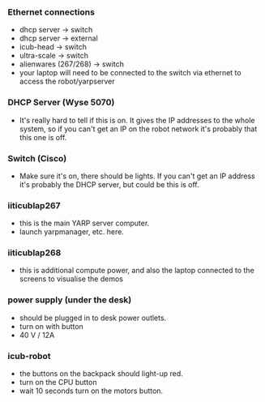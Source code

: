 ### Ethernet connections
  - dhcp server -> switch
  - dhcp server -> external
  - icub-head -> switch
  - ultra-scale -> switch
  - alienwares (267/268) -> switch
  - your laptop will need to be connected to the switch via ethernet to access the robot/yarpserver

### DHCP Server (Wyse 5070)
  - It's really hard to tell if this is on. It gives the IP addresses to the whole system, so if you can't get an IP on the robot network it's probably that this one is off.

### Switch (Cisco)
  - Make sure it's on, there should be lights. If you can't get an IP address it's probably the DHCP server, but could be this is off.

### iiticublap267
  - this is the main YARP server computer. 
  - launch yarpmanager, etc. here.
 
### iiticublap268
  - this is additional compute power, and also the laptop connected to the screens to visualise the demos

### power supply (under the desk)
  - should be plugged in to desk power outlets.
  - turn on with button
  - 40 V / 12A

### icub-robot
  - the buttons on the backpack should light-up red.
  - turn on the CPU button
  - wait 10 seconds turn on the motors button.


